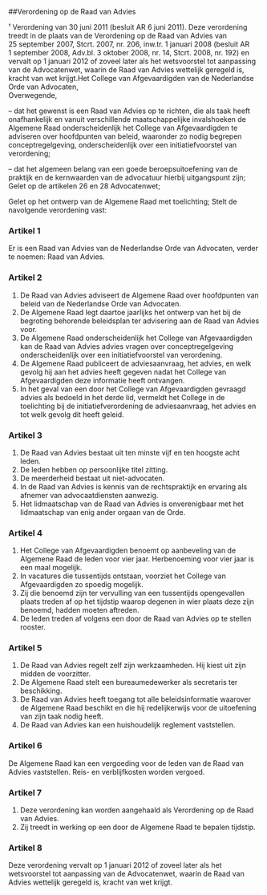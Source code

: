 <meta http-equiv='Content-Type' content='text/html; charset=utf-8' />

##Verordening op de Raad van Advies

¹ Verordening van 30 juni 2011 (besluit AR 6 juni 2011). Deze verordening treedt in de plaats van de Verordening op de Raad van Advies van 25 september 2007, Stcrt. 2007, nr. 206, inw.tr. 1 januari 2008 (besluit AR 1 september 2008, Adv.bl. 3 oktober 2008, nr. 14, Stcrt. 2008, nr. 192) en vervalt op 1 januari 2012 of zoveel later als het wetsvoorstel tot aanpassing van de Advocatenwet, waarin de Raad van Advies wettelijk geregeld is, kracht van wet krijgt.Het College van Afgevaardigden van de Nederlandse Orde van Advocaten,  
Overwegende,

– dat het gewenst is een Raad van Advies op te richten, die als taak heeft onafhankelijk en vanuit verschillende maatschappelijke invalshoeken de Algemene Raad onderscheidenlijk het College van Afgevaardigden te adviseren over hoofdpunten van beleid, waaronder zo nodig begrepen conceptregelgeving, onderscheidenlijk over een initiatiefvoorstel van verordening;  

– dat het algemeen belang van een goede beroepsuitoefening van de praktijk en de kernwaarden van de advocatuur hierbij uitgangspunt zijn;   
Gelet op de artikelen 26 en 28 Advocatenwet;

Gelet op het ontwerp van de Algemene Raad met toelichting;
Stelt de navolgende verordening vast:    

### Artikel  1  

Er is een Raad van Advies van de Nederlandse Orde van Advocaten, verder te noemen: Raad van Advies. 

### Artikel  2  

1.  De Raad van Advies adviseert de Algemene Raad over hoofdpunten van beleid van de Nederlandse Orde van Advocaten.   
2.  De Algemene Raad legt daartoe jaarlijks het ontwerp van het bij de begroting behorende beleidsplan ter advisering aan de Raad van Advies voor.   
3.  De Algemene Raad onderscheidenlijk het College van Afgevaardigden kan de Raad van Advies advies vragen over conceptregelgeving onderscheidenlijk over een initiatiefvoorstel van verordening.   
4.  De Algemene Raad publiceert de adviesaanvraag, het advies, en welk gevolg hij aan het advies heeft gegeven nadat het College van Afgevaardigden deze informatie heeft ontvangen.   
5.  In het geval van een door het College van Afgevaardigden gevraagd advies als bedoeld in het derde lid, vermeldt het College in de toelichting bij de initiatiefverordening de adviesaanvraag, het advies en tot welk gevolg dit heeft geleid.  

### Artikel  3  

1.  De Raad van Advies bestaat uit ten minste vijf en ten hoogste acht leden.   
2.  De leden hebben op persoonlijke titel zitting.   
3.  De meerderheid bestaat uit niet-advocaten.   
4.  In de Raad van Advies is kennis van de rechtspraktijk en ervaring als afnemer van advocaatdiensten aanwezig.   
5.  Het lidmaatschap van de Raad van Advies is onverenigbaar met het lidmaatschap van enig ander orgaan van de Orde.  

### Artikel  4  

1.  Het College van Afgevaardigden benoemt op aanbeveling van de Algemene Raad de leden voor vier jaar. Herbenoeming voor vier jaar is een maal mogelijk.   
2.  In vacatures die tussentijds ontstaan, voorziet het College van Afgevaardigden zo spoedig mogelijk.   
3.  Zij die benoemd zijn ter vervulling van een tussentijds opengevallen plaats treden af op het tijdstip waarop degenen in wier plaats deze zijn benoemd, hadden moeten aftreden.   
4.  De leden treden af volgens een door de Raad van Advies op te stellen rooster.  

### Artikel  5  

1.  De Raad van Advies regelt zelf zijn werkzaamheden. Hij kiest uit zijn midden de voorzitter.   
2.  De Algemene Raad stelt een bureaumedewerker als secretaris ter beschikking.   
3.  De Raad van Advies heeft toegang tot alle beleidsinformatie waarover de Algemene Raad beschikt en die hij redelijkerwijs voor de uitoefening van zijn taak nodig heeft.   
4.  De Raad van Advies kan een huishoudelijk reglement vaststellen.  

### Artikel  6  

De Algemene Raad kan een vergoeding voor de leden van de Raad van Advies vaststellen. Reis- en verblijfkosten worden vergoed. 

### Artikel  7  

1.  Deze verordening kan worden aangehaald als Verordening op de Raad van Advies.   
2.  Zij treedt in werking op een door de Algemene Raad te bepalen tijdstip.  

### Artikel  8  

Deze verordening vervalt op 1 januari 2012 of zoveel later als het wetsvoorstel tot aanpassing van de Advocatenwet, waarin de Raad van Advies wettelijk geregeld is, kracht van wet krijgt. 

